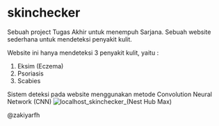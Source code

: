 # skinchecker
Sebuah project Tugas Akhir untuk menempuh Sarjana.
Sebuah website sederhana untuk mendeteksi penyakit kulit.

Website ini hanya mendeteksi 3 penyakit kulit, yaitu :
1. Eksim (Eczema)
2. Psoriasis
3. Scabies

Sistem deteksi pada website menggunakan metode Convolution Neural Network (CNN)
![localhost_skinchecker_(Nest Hub Max)](https://github.com/zakiyarofiq/skinchecker/assets/59727958/82abfcc1-1dd7-49d1-9013-1670d928db80)

@zakiyarfh
